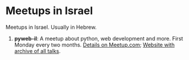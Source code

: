 # Meetups in Israel

Meetups in Israel.  Usually in Hebrew.

1. **pyweb-il**: A meetup about python, web development and more.  First Monday every two months. [Details on Meetup.com](https://www.meetup.com/PyWeb-IL/); [Website with archive of all talks](https://pyweb-il.github.io/).

